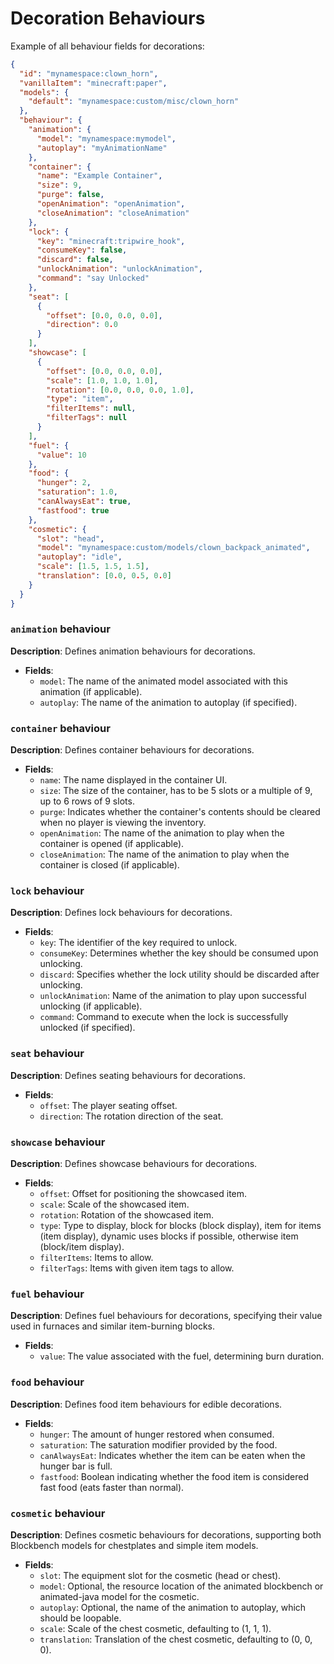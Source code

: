 # Decoration Behaviours

Example of all behaviour fields for decorations:
```json
{
  "id": "mynamespace:clown_horn",
  "vanillaItem": "minecraft:paper",
  "models": {
    "default": "mynamespace:custom/misc/clown_horn"
  },
  "behaviour": {
    "animation": {
      "model": "mynamespace:mymodel",
      "autoplay": "myAnimationName"
    },
    "container": {
      "name": "Example Container",
      "size": 9,
      "purge": false,
      "openAnimation": "openAnimation",
      "closeAnimation": "closeAnimation"
    },
    "lock": {
      "key": "minecraft:tripwire_hook",
      "consumeKey": false,
      "discard": false,
      "unlockAnimation": "unlockAnimation",
      "command": "say Unlocked"
    },
    "seat": [
      {
        "offset": [0.0, 0.0, 0.0],
        "direction": 0.0
      }
    ],
    "showcase": [
      {
        "offset": [0.0, 0.0, 0.0],
        "scale": [1.0, 1.0, 1.0],
        "rotation": [0.0, 0.0, 0.0, 1.0],
        "type": "item",
        "filterItems": null,
        "filterTags": null
      }
    ],
    "fuel": {
      "value": 10
    },
    "food": {
      "hunger": 2,
      "saturation": 1.0,
      "canAlwaysEat": true,
      "fastfood": true
    },
    "cosmetic": {
      "slot": "head",
      "model": "mynamespace:custom/models/clown_backpack_animated",
      "autoplay": "idle",
      "scale": [1.5, 1.5, 1.5],
      "translation": [0.0, 0.5, 0.0]
    }
  }
}
```

### `animation` behaviour

**Description**:
Defines animation behaviours for decorations.

- **Fields**:
    - `model`: The name of the animated model associated with this animation (if applicable).
    - `autoplay`: The name of the animation to autoplay (if specified).

### `container` behaviour

**Description**:
Defines container behaviours for decorations.

- **Fields**:
    - `name`: The name displayed in the container UI.
    - `size`: The size of the container, has to be 5 slots or a multiple of 9, up to 6 rows of 9 slots.
    - `purge`: Indicates whether the container's contents should be cleared when no player is viewing the inventory.
    - `openAnimation`: The name of the animation to play when the container is opened (if applicable).
    - `closeAnimation`: The name of the animation to play when the container is closed (if applicable).

### `lock` behaviour

**Description**:
Defines lock behaviours for decorations.

- **Fields**:
    - `key`: The identifier of the key required to unlock.
    - `consumeKey`: Determines whether the key should be consumed upon unlocking.
    - `discard`: Specifies whether the lock utility should be discarded after unlocking.
    - `unlockAnimation`: Name of the animation to play upon successful unlocking (if applicable).
    - `command`: Command to execute when the lock is successfully unlocked (if specified).

### `seat` behaviour

**Description**:
Defines seating behaviours for decorations.

- **Fields**:
    - `offset`: The player seating offset.
    - `direction`: The rotation direction of the seat.

### `showcase` behaviour

**Description**:
Defines showcase behaviours for decorations.

- **Fields**:
    - `offset`: Offset for positioning the showcased item.
    - `scale`: Scale of the showcased item.
    - `rotation`: Rotation of the showcased item.
    - `type`: Type to display, block for blocks (block display), item for items (item display), dynamic uses blocks if possible, otherwise item (block/item display).
    - `filterItems`: Items to allow.
    - `filterTags`: Items with given item tags to allow.

### `fuel` behaviour

**Description**:
Defines fuel behaviours for decorations, specifying their value used in furnaces and similar item-burning blocks.

- **Fields**:
    - `value`: The value associated with the fuel, determining burn duration.

### `food` behaviour

**Description**:
Defines food item behaviours for edible decorations.

- **Fields**:
    - `hunger`: The amount of hunger restored when consumed.
    - `saturation`: The saturation modifier provided by the food.
    - `canAlwaysEat`: Indicates whether the item can be eaten when the hunger bar is full.
    - `fastfood`: Boolean indicating whether the food item is considered fast food (eats faster than normal).

### `cosmetic` behaviour

**Description**:
Defines cosmetic behaviours for decorations, supporting both Blockbench models for chestplates and simple item models.

- **Fields**:
    - `slot`: The equipment slot for the cosmetic (head or chest).
    - `model`: Optional, the resource location of the animated blockbench or animated-java model for the cosmetic.
    - `autoplay`: Optional, the name of the animation to autoplay, which should be loopable.
    - `scale`: Scale of the chest cosmetic, defaulting to (1, 1, 1).
    - `translation`: Translation of the chest cosmetic, defaulting to (0, 0, 0).